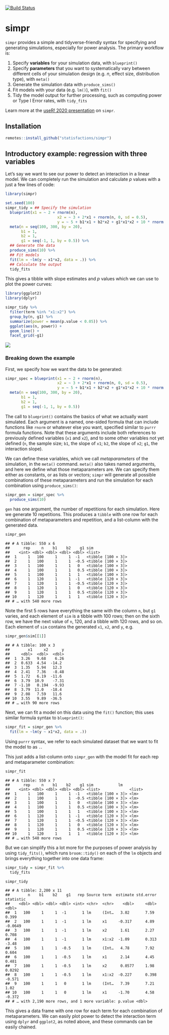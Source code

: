 [![Build
Status](https://travis-ci.com/statisfactions/simpr.svg?branch=master)](https://travis-ci.com/statisfactions/simpr)

simpr
=====

`simpr` provides a simple and tidyverse-friendly syntax for specifying
and generating simulations, especially for power analysis. The primary
workflow is:

1.  Specify **variables** for your simulation data, with `blueprint()`
2.  Specify **parameters** that you want to systematically vary between
    different cells of your simulation design (e.g. *n*, effect size,
    distribution type), with `meta()`
3.  Generate the simulation data with `produce_sims()`
4.  Fit models with your data (e.g. `lm()`), with `fit()`
5.  Tidy the model output for further processing, such as computing
    power or Type I Error rates, with `tidy_fits`
    
Learn more at the [useR! 2020 presentation](https://www.youtube.com/watch?v=MkfMSe9re2U) on `simpr`.

Installation
------------

``` r
remotes::install_github("statisfactions/simpr")
```

Introductory example: regression with three variables
-----------------------------------------------------

Let’s say we want to see our power to detect an interaction in a linear
model. We can completely run the simulation and calculate *p* values
with a just a few lines of code:

``` r
library(simpr)

set.seed(100)
simpr_tidy = ## Specify the simulation
  blueprint(x1 = ~ 2 + rnorm(n),
                       x2 = ~ 3 + 2*x1 + rnorm(n, 0, sd = 0.5),
                       y = ~ 5 + b1*x1 + b2*x2 + g1*x1*x2 + 10 * rnorm(n)) %>%
  meta(n = seq(100, 300, by = 20),
       b1 = 1,
       b2 = 1,
       g1 = seq(-1, 1, by = 0.5)) %>% 
  ## Generate the data
  produce_sims(10) %>% 
  ## Fit models
  fit(lm = ~lm(y ~ x1*x2, data = .)) %>% 
  ## Calculate the output
  tidy_fits
```

This gives a tibble with slope estimates and *p* values which we can use
to plot the power curves:

``` r
library(ggplot2)
library(dplyr)

simpr_tidy %>%
  filter(term %in% "x1:x2") %>%
  group_by(n, g1) %>%
  summarize(power = mean(p.value < 0.05)) %>%
  ggplot(aes(n, power)) +
  geom_line() +
  facet_grid(~g1)
```

![](README_files/figure-markdown_github/unnamed-chunk-3-1.png)

### Breaking down the example

First, we specify how we want the data to be generated:

``` r
simpr_spec = blueprint(x1 = ~ 2 + rnorm(n),
                       x2 = ~ 3 + 2*x1 + rnorm(n, 0, sd = 0.5),
                       y = ~ 5 + b1*x1 + b2*x2 + g1*x1*x2 + 10 * rnorm(n)) %>%
  meta(n = seq(100, 300, by = 20),
       b1 = 1,
       b2 = 1,
       g1 = seq(-1, 1, by = 0.5))
```

The call to `blueprint()` contains the basics of what we actually want
simulated. Each argument is a named, one-sided formula that can include
functions like `rnorm` or whatever else you want, specified similar to
`purrr` formula functions. Note that these arguments include both
references to previously defined variables (`x1` and `x2`), and to some
other variables not yet defined (`n`, the sample size; `b1`, the slope
of `x1`; `b2`, the slope of `x2`; `g1`, the interaction slope).

We can define these variables, which we call *metaparameters* of the
simulation, in the `meta()` command. `meta()` also takes named
arguments, and here we define what those metaparameters are. We can
specify them either as constants, or as lists or vectors; `simpr` will
generate all possible combinations of these metaparameters and run the
simulation for each combination using `produce_sims()`:

``` r
simpr_gen = simpr_spec %>% 
  produce_sims(10)
```

`gen` has one argument, the number of repetitions for each simulation.
Here we generate 10 repetitions. This produces a `tibble` with one row
for each combination of metaparameters and repetition, and a list-column
with the generated data.

``` r
simpr_gen
```

    ## # A tibble: 550 x 6
    ##      rep     n    b1    b2    g1 sim          
    ##    <int> <dbl> <dbl> <dbl> <dbl> <list>            
    ##  1     1   100     1     1  -1   <tibble [100 × 3]>
    ##  2     1   100     1     1  -0.5 <tibble [100 × 3]>
    ##  3     1   100     1     1   0   <tibble [100 × 3]>
    ##  4     1   100     1     1   0.5 <tibble [100 × 3]>
    ##  5     1   100     1     1   1   <tibble [100 × 3]>
    ##  6     1   120     1     1  -1   <tibble [120 × 3]>
    ##  7     1   120     1     1  -0.5 <tibble [120 × 3]>
    ##  8     1   120     1     1   0   <tibble [120 × 3]>
    ##  9     1   120     1     1   0.5 <tibble [120 × 3]>
    ## 10     1   120     1     1   1   <tibble [120 × 3]>
    ## # … with 540 more rows

Note the first 5 rows have everything the same with the column `n`, but
`g1` varies, and each element of `sim` is a tibble with 100 rows;
then on the sixth row, we have the next value of `n`, 120, and a tibble
with 120 rows, and so on. Each element of `sim` contains the
generated `x1`, `x2`, and `y`, e.g.

``` r
simpr_gen$sim[[1]]
```

    ## # A tibble: 100 x 3
    ##        x1     x2      y
    ##     <dbl>  <dbl>  <dbl>
    ##  1  3.26   9.68    6.26
    ##  2  0.633  4.54  -14.2 
    ##  3  1.35   5.94   12.3 
    ##  4  2.41   7.36   -8.48
    ##  5  1.72   6.19  -11.6 
    ##  6  3.79  10.9    -7.31
    ##  7 -1.10   0.194  -9.93
    ##  8  3.79  11.0   -18.4 
    ##  9  2.08   7.59   11.6 
    ## 10  3.55   9.89  -36.5 
    ## # … with 90 more rows

Next, we can fit a model on this data using the `fit()` function; this
uses similar formula syntax to `blueprint()`:

``` r
simpr_fit = simpr_gen %>% 
  fit(lm = ~lm(y ~ x1*x2, data = .))
```

Using `purrr` syntax, we refer to each simulated dataset that we want to
fit the model to as `.`.

This just adds a list-column onto `simpr_gen` with the model fit for
each rep and metaparameter combination:

``` r
simpr_fit
```

    ## # A tibble: 550 x 7
    ##      rep     n    b1    b2    g1 sim           lm    
    ##    <int> <dbl> <dbl> <dbl> <dbl> <list>             <list>
    ##  1     1   100     1     1  -1   <tibble [100 × 3]> <lm>  
    ##  2     1   100     1     1  -0.5 <tibble [100 × 3]> <lm>  
    ##  3     1   100     1     1   0   <tibble [100 × 3]> <lm>  
    ##  4     1   100     1     1   0.5 <tibble [100 × 3]> <lm>  
    ##  5     1   100     1     1   1   <tibble [100 × 3]> <lm>  
    ##  6     1   120     1     1  -1   <tibble [120 × 3]> <lm>  
    ##  7     1   120     1     1  -0.5 <tibble [120 × 3]> <lm>  
    ##  8     1   120     1     1   0   <tibble [120 × 3]> <lm>  
    ##  9     1   120     1     1   0.5 <tibble [120 × 3]> <lm>  
    ## 10     1   120     1     1   1   <tibble [120 × 3]> <lm>  
    ## # … with 540 more rows

But we can simplify this a lot more for the purposes of power analysis
by using `tidy_fits()`, which runs `broom::tidy()` on each of the `lm`
objects and brings everything together into one data frame:

``` r
simpr_tidy = simpr_fit %>% 
  tidy_fits

simpr_tidy
```

    ## # A tibble: 2,200 x 11
    ##        n    b1    b2    g1   rep Source term  estimate std.error statistic
    ##    <dbl> <dbl> <dbl> <dbl> <int> <chr>  <chr>    <dbl>     <dbl>     <dbl>
    ##  1   100     1     1  -1       1 lm     (Int…   3.02       7.59     0.399 
    ##  2   100     1     1  -1       1 lm     x1     -0.317      4.89    -0.0649
    ##  3   100     1     1  -1       1 lm     x2      1.61       2.27     0.708 
    ##  4   100     1     1  -1       1 lm     x1:x2  -1.09       0.313   -3.48  
    ##  5   100     1     1  -0.5     1 lm     (Int…   4.78       7.92     0.604 
    ##  6   100     1     1  -0.5     1 lm     x1      2.14       4.45     0.481 
    ##  7   100     1     1  -0.5     1 lm     x2      0.0577     1.98     0.0292
    ##  8   100     1     1  -0.5     1 lm     x1:x2  -0.227      0.398   -0.571 
    ##  9   100     1     1   0       1 lm     (Int…   7.39       7.21     1.02  
    ## 10   100     1     1   0       1 lm     x1     -1.70       4.58    -0.372 
    ## # … with 2,190 more rows, and 1 more variable: p.value <dbl>

This gives a data frame with one row for each term for each combination
of metaparameters. We can easily plot power to detect the interaction
term using `dplyr` and `ggplot2`, as noted above, and these commands can
be easily chained.
